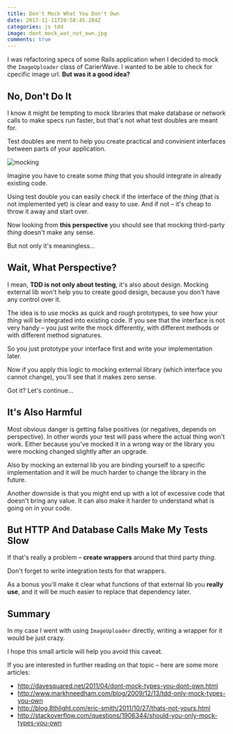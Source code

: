 ```yaml
---
title: Don't Mock What You Don't Own
date: 2017-11-11T20:58:45.284Z
categories: js tdd
image: dont_mock_wat_not_own.jpg
comments: true
---
```


I was refactoring specs of some Rails application when I decided to mock the `ImageUploader` class of CarierWave. I wanted to be able to check for cpecific image url. __But was it a good idea?__

## No, Don't Do It

I know it might be tempting to mock libraries that make database or network calls to make specs run faster, but that's not what test doubles are meant for.

Test doubles are ment to help you create practical and convinient interfaces between parts of your application.

![mocking](/dont_mock_1.png)

Imagine you have to create some _thing_ that you should integrate in already existing code.

Using test double you can easily check if the interface of the _thing_ (that is not implemented yet) is clear and easy to use. And if not – it's cheap to throw it away and start over.

Now looking from __this perspective__ you should see that mocking third-party _thing_ doesn't make any sense.

But not only it's meaningless…

## Wait, What Perspective?

I mean, __TDD is not only about testing__, it's also about design. Mocking external lib won't help you to create good design, because you don't have any control over it.

The idea is to use mocks as quick and rough prototypes, to see how your _thing_ will be integrated into existing code. If you see that the interface is not very handy – you just write the mock differently, with different methods or with different method signatures.

So you just prototype your interface first and write your implementation later.

Now if you apply this logic to mocking external library (which interface you cannot change), you'll see that it makes zero sense.

Got it? Let's continue…

## It's Also Harmful

Most obvious danger is getting false positives (or negatives, depends on perspective). In other words your test will pass where the actual thing won't work. Either because you've mocked it in a wrong way or the library you were mocking changed slightly after an upgrade.

Also by mocking an external lib you are binding yourself to a specific implementation and it will be much harder to change the library in the future.

Another downside is that you might end up with a lot of excessive code that doesn't bring any value. It can also make it harder to understand what is going on in your code.

## But HTTP And Database Calls Make My Tests Slow

If that's really a problem – __create wrappers__ around that third party _thing_.

Don't forget to write integration tests for that wrappers.

As a bonus you'll make it clear what functions of that external lib you __really use__, and it will be much easier to replace that dependency later.

## Summary

In my case I went with using `ImageUploader` directly, writing a wrapper for it would be just crazy.

I hope this small article will help you avoid this caveat.

If you are interested in further reading on that topic – here are some more articles:

- http://davesquared.net/2011/04/dont-mock-types-you-dont-own.html
- http://www.markhneedham.com/blog/2009/12/13/tdd-only-mock-types-you-own
- http://blog.8thlight.com/eric-smith/2011/10/27/thats-not-yours.html
- http://stackoverflow.com/questions/1906344/should-you-only-mock-types-you-own
